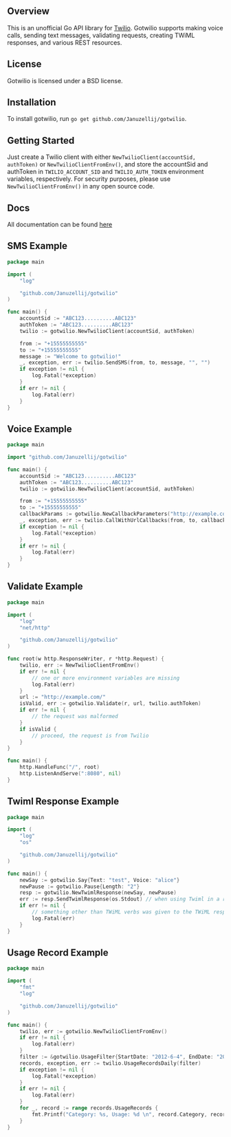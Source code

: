 ## Overview
This is an unofficial Go API library for [Twilio](http://www.twilio.com/). Gotwilio supports making voice calls, sending text messages, validating requests, creating TWiML responses, and various REST resources.

## License
Gotwilio is licensed under a BSD license.

## Installation
To install gotwilio, run `go get github.com/Januzellij/gotwilio`.

## Getting Started
Just create a Twilio client with either `NewTwilioClient(accountSid, authToken)` or `NewTwilioClientFromEnv()`, and store the accountSid and authToken in `TWILIO_ACCOUNT_SID` and `TWILIO_AUTH_TOKEN` environment variables, respectively. For security purposes, please use `NewTwilioClientFromEnv()` in any open source code.

## Docs
All documentation can be found <a href="http://godoc.org/github.com/Januzellij/gotwilio" target="_blank">here</a>

## SMS Example

```go
package main

import (
	"log"

	"github.com/Januzellij/gotwilio"
)

func main() {
	accountSid := "ABC123..........ABC123"
	authToken := "ABC123..........ABC123"
	twilio := gotwilio.NewTwilioClient(accountSid, authToken)

	from := "+15555555555"
	to := "+15555555555"
	message := "Welcome to gotwilio!"
	_, exception, err := twilio.SendSMS(from, to, message, "", "")
	if exception != nil {
		log.Fatal(*exception)
	}
	if err != nil {
		log.Fatal(err)
	}
}
```
	
## Voice Example

```go
package main

import "github.com/Januzellij/gotwilio"

func main() {
	accountSid := "ABC123..........ABC123"
	authToken := "ABC123..........ABC123"
	twilio := gotwilio.NewTwilioClient(accountSid, authToken)

	from := "+15555555555"
	to := "+15555555555"
	callbackParams := gotwilio.NewCallbackParameters("http://example.com")
	_, exception, err := twilio.CallWithUrlCallbacks(from, to, callbackParams)
	if exception != nil {
		log.Fatal(*exception)
	}
	if err != nil {
		log.Fatal(err)
	}
}
```

## Validate Example

```go
package main

import (
	"log"
	"net/http"

	"github.com/Januzellij/gotwilio"
)

func root(w http.ResponseWriter, r *http.Request) {
	twilio, err := NewTwilioClientFromEnv()
	if err != nil {
		// one or more environment variables are missing
		log.Fatal(err)
	}
	url := "http://example.com/"
	isValid, err := gotwilio.Validate(r, url, twilio.authToken)
	if err != nil {
		// the request was malformed
	}
	if isValid {
		// proceed, the request is from Twilio
	}
}

func main() {
	http.HandleFunc("/", root)
	http.ListenAndServe(":8080", nil)
}
```

## Twiml Response Example

```go
package main

import (
	"log"
	"os"

	"github.com/Januzellij/gotwilio"
)

func main() {
	newSay := gotwilio.Say{Text: "test", Voice: "alice"}
	newPause := gotwilio.Pause{Length: "2"}
	resp := gotwilio.NewTwimlResponse(newSay, newPause)
	err := resp.SendTwimlResponse(os.Stdout) // when using Twiml in a real web app, this would actually be written to a http.ResponseWriter.
	if err != nil {
		// something other than TWiML verbs was given to the TWiML response
		log.Fatal(err)
	}
}
```

## Usage Record Example

```go
package main

import (
	"fmt"
	"log"

	"github.com/Januzellij/gotwilio"
)

func main() {
	twilio, err := gotwilio.NewTwilioClientFromEnv()
	if err != nil {
		log.Fatal(err)
	}
	filter := &gotwilio.UsageFilter{StartDate: "2012-6-4", EndDate: "2014-1-1"}
	records, exception, err := twilio.UsageRecordsDaily(filter)
	if exception != nil {
		log.Fatal(*exception)
	}
	if err != nil {
		log.Fatal(err)
	}
	for _, record := range records.UsageRecords {
		fmt.Printf("Category: %s, Usage: %d \n", record.Category, record.Usage)
	}
}
```